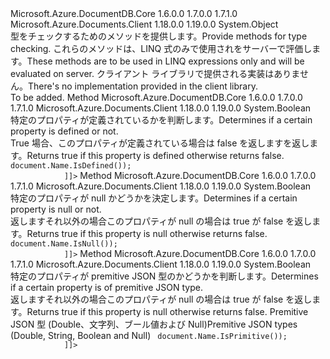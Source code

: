 <Type Name="TypeCheckFunctionsExtensions" FullName="Microsoft.Azure.Documents.SystemFunctions.TypeCheckFunctionsExtensions">
  <TypeSignature Language="C#" Value="public static class TypeCheckFunctionsExtensions" />
  <TypeSignature Language="ILAsm" Value=".class public auto ansi abstract sealed beforefieldinit TypeCheckFunctionsExtensions extends System.Object" />
  <TypeSignature Language="DocId" Value="T:Microsoft.Azure.Documents.SystemFunctions.TypeCheckFunctionsExtensions" />
  <TypeSignature Language="VB.NET" Value="Public Module TypeCheckFunctionsExtensions" />
  <TypeSignature Language="F#" Value="type TypeCheckFunctionsExtensions = class" />
  <AssemblyInfo>
    <AssemblyName>Microsoft.Azure.DocumentDB.Core</AssemblyName>
    <AssemblyVersion>1.6.0.0</AssemblyVersion>
    <AssemblyVersion>1.7.0.0</AssemblyVersion>
    <AssemblyVersion>1.7.1.0</AssemblyVersion>
  </AssemblyInfo>
  <AssemblyInfo>
    <AssemblyName>Microsoft.Azure.Documents.Client</AssemblyName>
    <AssemblyVersion>1.18.0.0</AssemblyVersion>
    <AssemblyVersion>1.19.0.0</AssemblyVersion>
  </AssemblyInfo>
  <Base>
    <BaseTypeName>System.Object</BaseTypeName>
  </Base>
  <Interfaces />
  <Docs>
    <summary>
            <span data-ttu-id="5ad4d-101">型をチェックするためのメソッドを提供します。</span><span class="sxs-lookup"><span data-stu-id="5ad4d-101">Provide methods for type checking.</span></span>
            <span data-ttu-id="5ad4d-102">これらのメソッドは、LINQ 式のみで使用されをサーバーで評価します。</span><span class="sxs-lookup"><span data-stu-id="5ad4d-102">These methods are to be used in LINQ expressions only and will be evaluated on server.</span></span>
            <span data-ttu-id="5ad4d-103">クライアント ライブラリで提供される実装はありません。</span><span class="sxs-lookup"><span data-stu-id="5ad4d-103">There's no implementation provided in the client library.</span></span>
            </summary>
    <remarks>To be added.</remarks>
  </Docs>
  <Members>
    <Member MemberName="IsDefined">
      <MemberSignature Language="C#" Value="public static bool IsDefined (this object obj);" />
      <MemberSignature Language="ILAsm" Value=".method public static hidebysig bool IsDefined(object obj) cil managed" />
      <MemberSignature Language="DocId" Value="M:Microsoft.Azure.Documents.SystemFunctions.TypeCheckFunctionsExtensions.IsDefined(System.Object)" />
      <MemberSignature Language="VB.NET" Value="&lt;Extension()&gt;&#xA;Public Function IsDefined (obj As Object) As Boolean" />
      <MemberSignature Language="F#" Value="static member IsDefined : obj -&gt; bool" Usage="Microsoft.Azure.Documents.SystemFunctions.TypeCheckFunctionsExtensions.IsDefined obj" />
      <MemberType>Method</MemberType>
      <AssemblyInfo>
        <AssemblyName>Microsoft.Azure.DocumentDB.Core</AssemblyName>
        <AssemblyVersion>1.6.0.0</AssemblyVersion>
        <AssemblyVersion>1.7.0.0</AssemblyVersion>
        <AssemblyVersion>1.7.1.0</AssemblyVersion>
      </AssemblyInfo>
      <AssemblyInfo>
        <AssemblyName>Microsoft.Azure.Documents.Client</AssemblyName>
        <AssemblyVersion>1.18.0.0</AssemblyVersion>
        <AssemblyVersion>1.19.0.0</AssemblyVersion>
      </AssemblyInfo>
      <ReturnValue>
        <ReturnType>System.Boolean</ReturnType>
      </ReturnValue>
      <Parameters>
        <Parameter Name="obj" Type="System.Object" RefType="this" />
      </Parameters>
      <Docs>
        <param name="obj"></param>
        <summary>
            <span data-ttu-id="5ad4d-104">特定のプロパティが定義されているかを判断します。</span><span class="sxs-lookup"><span data-stu-id="5ad4d-104">Determines if a certain property is defined or not.</span></span>
            </summary>
        <returns><span data-ttu-id="5ad4d-105">True 場合、このプロパティが定義されている場合は false を返しますを返します。</span><span class="sxs-lookup"><span data-stu-id="5ad4d-105">Returns true if this property is defined otherwise returns false.</span></span></returns>
        <remarks />
        <example>
          <code><![CDATA[
            var isDefinedQuery = documents.Where(document => document.Name.IsDefined());
            ]]></code>
        </example>
      </Docs>
    </Member>
    <Member MemberName="IsNull">
      <MemberSignature Language="C#" Value="public static bool IsNull (this object obj);" />
      <MemberSignature Language="ILAsm" Value=".method public static hidebysig bool IsNull(object obj) cil managed" />
      <MemberSignature Language="DocId" Value="M:Microsoft.Azure.Documents.SystemFunctions.TypeCheckFunctionsExtensions.IsNull(System.Object)" />
      <MemberSignature Language="VB.NET" Value="&lt;Extension()&gt;&#xA;Public Function IsNull (obj As Object) As Boolean" />
      <MemberSignature Language="F#" Value="static member IsNull : obj -&gt; bool" Usage="Microsoft.Azure.Documents.SystemFunctions.TypeCheckFunctionsExtensions.IsNull obj" />
      <MemberType>Method</MemberType>
      <AssemblyInfo>
        <AssemblyName>Microsoft.Azure.DocumentDB.Core</AssemblyName>
        <AssemblyVersion>1.6.0.0</AssemblyVersion>
        <AssemblyVersion>1.7.0.0</AssemblyVersion>
        <AssemblyVersion>1.7.1.0</AssemblyVersion>
      </AssemblyInfo>
      <AssemblyInfo>
        <AssemblyName>Microsoft.Azure.Documents.Client</AssemblyName>
        <AssemblyVersion>1.18.0.0</AssemblyVersion>
        <AssemblyVersion>1.19.0.0</AssemblyVersion>
      </AssemblyInfo>
      <ReturnValue>
        <ReturnType>System.Boolean</ReturnType>
      </ReturnValue>
      <Parameters>
        <Parameter Name="obj" Type="System.Object" RefType="this" />
      </Parameters>
      <Docs>
        <param name="obj"></param>
        <summary>
            <span data-ttu-id="5ad4d-106">特定のプロパティが null かどうかを決定します。</span><span class="sxs-lookup"><span data-stu-id="5ad4d-106">Determines if a certain property is null or not.</span></span>
            </summary>
        <returns><span data-ttu-id="5ad4d-107">返しますそれ以外の場合このプロパティが null の場合は true が false を返します。</span><span class="sxs-lookup"><span data-stu-id="5ad4d-107">Returns true if this property is null otherwise returns false.</span></span></returns>
        <remarks />
        <example>
          <code><![CDATA[
            var isNullQuery = documents.Where(document => document.Name.IsNull());
            ]]></code>
        </example>
      </Docs>
    </Member>
    <Member MemberName="IsPrimitive">
      <MemberSignature Language="C#" Value="public static bool IsPrimitive (this object obj);" />
      <MemberSignature Language="ILAsm" Value=".method public static hidebysig bool IsPrimitive(object obj) cil managed" />
      <MemberSignature Language="DocId" Value="M:Microsoft.Azure.Documents.SystemFunctions.TypeCheckFunctionsExtensions.IsPrimitive(System.Object)" />
      <MemberSignature Language="VB.NET" Value="&lt;Extension()&gt;&#xA;Public Function IsPrimitive (obj As Object) As Boolean" />
      <MemberSignature Language="F#" Value="static member IsPrimitive : obj -&gt; bool" Usage="Microsoft.Azure.Documents.SystemFunctions.TypeCheckFunctionsExtensions.IsPrimitive obj" />
      <MemberType>Method</MemberType>
      <AssemblyInfo>
        <AssemblyName>Microsoft.Azure.DocumentDB.Core</AssemblyName>
        <AssemblyVersion>1.6.0.0</AssemblyVersion>
        <AssemblyVersion>1.7.0.0</AssemblyVersion>
        <AssemblyVersion>1.7.1.0</AssemblyVersion>
      </AssemblyInfo>
      <AssemblyInfo>
        <AssemblyName>Microsoft.Azure.Documents.Client</AssemblyName>
        <AssemblyVersion>1.18.0.0</AssemblyVersion>
        <AssemblyVersion>1.19.0.0</AssemblyVersion>
      </AssemblyInfo>
      <ReturnValue>
        <ReturnType>System.Boolean</ReturnType>
      </ReturnValue>
      <Parameters>
        <Parameter Name="obj" Type="System.Object" RefType="this" />
      </Parameters>
      <Docs>
        <param name="obj"></param>
        <summary>
            <span data-ttu-id="5ad4d-108">特定のプロパティが premitive JSON 型のかどうかを判断します。</span><span class="sxs-lookup"><span data-stu-id="5ad4d-108">Determines if a certain property is of premitive JSON type.</span></span>
            </summary>
        <returns><span data-ttu-id="5ad4d-109">返しますそれ以外の場合このプロパティが null の場合は true が false を返します。</span><span class="sxs-lookup"><span data-stu-id="5ad4d-109">Returns true if this property is null otherwise returns false.</span></span></returns>
        <remarks>
            <span data-ttu-id="5ad4d-110">Premitive JSON 型 (Double、文字列、ブール値および Null)</span><span class="sxs-lookup"><span data-stu-id="5ad4d-110">Premitive JSON types (Double, String, Boolean and Null)</span></span>
            </remarks>
        <example>
          <code><![CDATA[
            var isPrimitiveQuery = documents.Where(document => document.Name.IsPrimitive());
            ]]></code>
        </example>
      </Docs>
    </Member>
  </Members>
</Type>